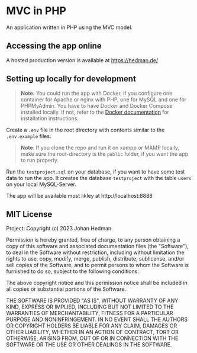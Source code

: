 # MVC in PHP

An application written in PHP using the MVC model.

## Accessing the app online

A hosted production version is available at https://hedman.de/

## Setting up locally for development

> **Note:**
> You could run the app with Docker, if you configure one container for Apache or nginx with PHP, one for MySQL and one for PHPMyAdmin. You have to have Docker and Docker Compose installed locally. If not, refer to the [Docker documentation](https://docs.docker.com/compose/install/) for installation instructions.

Create a `.env` file in the root directory with contents similar to the `.env.example` files.

> **Note**: If you clone the repo and run it on xampp or MAMP locally, make sure the root-directory is the `public` folder, if you want the app to run properly.

Run the `testproject.sql` on your database, if you want to have some test data to run the app. It creates the database `testproject` with the table `users` on your local MySQL-Server.

The app will be available most likley at http://localhost:8888

## MIT License

Project: Copyright (c) 2023 Johan Hedman

Permission is hereby granted, free of charge, to any person obtaining a copy
of this software and associated documentation files (the "Software"), to deal
in the Software without restriction, including without limitation the rights
to use, copy, modify, merge, publish, distribute, sublicense, and/or sell
copies of the Software, and to permit persons to whom the Software is
furnished to do so, subject to the following conditions:

The above copyright notice and this permission notice shall be included in all
copies or substantial portions of the Software.

THE SOFTWARE IS PROVIDED "AS IS", WITHOUT WARRANTY OF ANY KIND, EXPRESS OR
IMPLIED, INCLUDING BUT NOT LIMITED TO THE WARRANTIES OF MERCHANTABILITY,
FITNESS FOR A PARTICULAR PURPOSE AND NONINFRINGEMENT. IN NO EVENT SHALL THE
AUTHORS OR COPYRIGHT HOLDERS BE LIABLE FOR ANY CLAIM, DAMAGES OR OTHER
LIABILITY, WHETHER IN AN ACTION OF CONTRACT, TORT OR OTHERWISE, ARISING FROM,
OUT OF OR IN CONNECTION WITH THE SOFTWARE OR THE USE OR OTHER DEALINGS IN THE
SOFTWARE.
